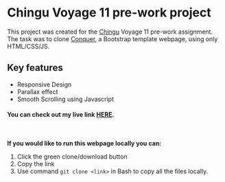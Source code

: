 # Chingu Voyage 11 pre-work project

This project was created for the [Chingu](https://chingu.io/) Voyage 11 pre-work assignment. The task was to clone [Conquer](https://www.free-css.com/free-css-templates/page196/conquer), a Bootstrap template webpage, using only HTML/CSS/JS.


## Key features
* Responsive Design
* Parallax effect
* Smooth Scrolling using Javascript


#### You can check out my live link [HERE](https://dan9d9.github.io/Chingu-voyage11-prework-tier1/).

<br>

**If you would like to run this webpage locally you can:**
1. Click the green clone/download button
2. Copy the link
3. Use command `git clone <link>` in Bash to copy all the files locally.





